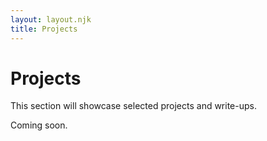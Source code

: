 ```yaml
---
layout: layout.njk
title: Projects
---
```


<div class="prose prose-neutral text-center">
  <h1 class="text-4xl font-bold">Projects</h1>
  <p class="mt-4 text-lg text-gray-600">This section will showcase selected projects and write-ups.</p>
  <p class="mt-6 text-xl font-semibold text-gray-800">Coming soon.</p>
</div>